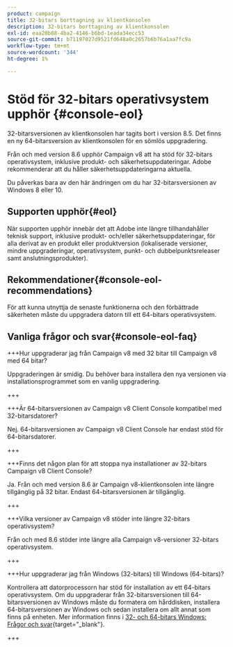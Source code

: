 ```yaml
---
product: campaign
title: 32-bitars borttagning av klientkonsolen
description: 32-bitars borttagning av klientkonsolen
exl-id: eaa20b88-4ba2-4146-b6bd-1eada34ecc53
source-git-commit: b71197027d9521fd648a0c2657b6b76a1aa7fc9a
workflow-type: tm+mt
source-wordcount: '344'
ht-degree: 1%

---
```


# Stöd för 32-bitars operativsystem upphör {#console-eol}

32-bitarsversionen av klientkonsolen har tagits bort i version 8.5. Det finns en ny 64-bitarsversion av klientkonsolen för en sömlös uppgradering.

Från och med version 8.6 upphör Campaign v8 att ha stöd för 32-bitars operativsystem, inklusive produkt- och säkerhetsuppdateringar. Adobe rekommenderar att du håller säkerhetsuppdateringarna aktuella.

Du påverkas bara av den här ändringen om du har 32-bitarsversionen av Windows 8 eller 10.

## Supporten upphör{#eol}

När supporten upphör innebär det att Adobe inte längre tillhandahåller teknisk support, inklusive produkt- och/eller säkerhetsuppdateringar, för alla derivat av en produkt eller produktversion (lokaliserade versioner, mindre uppgraderingar, operativsystem, punkt- och dubbelpunktsreleaser samt anslutningsprodukter).

## Rekommendationer{#console-eol-recommendations}

För att kunna utnyttja de senaste funktionerna och den förbättrade säkerheten måste du uppgradera datorn till ett 64-bitars operativsystem.

## Vanliga frågor och svar{#console-eol-faq}

+++Hur uppgraderar jag från Campaign v8 med 32 bitar till Campaign v8 med 64 bitar?

Uppgraderingen är smidig. Du behöver bara installera den nya versionen via installationsprogrammet som en vanlig uppgradering.

+++

+++Är 64-bitarsversionen av Campaign v8 Client Console kompatibel med 32-bitarsdatorer?

Nej. 64-bitarsversionen av Campaign v8 Client Console har endast stöd för 64-bitarsdatorer.

+++

+++Finns det någon plan för att stoppa nya installationer av 32-bitars Campaign v8 Client Console?

Ja. Från och med version 8.6 är Campaign v8-klientkonsolen inte längre tillgänglig på 32 bitar. Endast 64-bitarsversionen är tillgänglig.

+++

+++Vilka versioner av Campaign v8 stöder inte längre 32-bitars operativsystem?

Från och med 8.6 stöder inte längre alla Campaign v8-versioner 32-bitars operativsystem.

+++

+++Hur uppgraderar jag från Windows (32-bitars) till Windows (64-bitars)?

Kontrollera att datorprocessorn har stöd för installation av ett 64-bitars operativsystem. Om du uppgraderar från 32-bitarsversionen till 64-bitarsversionen av Windows måste du formatera om hårddisken, installera 64-bitarsversionen av Windows och sedan installera om allt annat som finns på enheten. Mer information finns i [32- och 64-bitars Windows: Frågor och svar](https://support.microsoft.com/en-us/windows/32-bit-and-64-bit-windows-frequently-asked-questions-c6ca9541-8dce-4d48-0415-94a3faa2e13d){target="_blank"}.

+++

<!--
+++ How do I check if I am on a 32-bit computer or 64-bit?

**WINDOWS 10 AND WINDOWS 8.1**

1. Click the **Start** button, then select **Settings** > **System** > **About**.
1. Under **Device specifications**, see **System type**.

**WINDOWS 7**
1. Select the **Start** button, right-click **Computer** and select **Properties**.
1. Under **System**, see the system type.

For more information, see [32-bit and 64-bit Windows: Frequently asked questions](https://support.microsoft.com/en-us/windows/32-bit-and-64-bit-windows-frequently-asked-questions-c6ca9541-8dce-4d48-0415-94a3faa2e13d){target="_blank"}.

+++
-->

